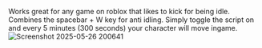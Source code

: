 Works great for any game on roblox that likes to kick for being idle. Combines the spacebar + W key for anti idling. Simply toggle the script on and every 5 minutes (300 seconds) your character will move ingame.![Screenshot 2025-05-26 200641](https://github.com/user-attachments/assets/b9988bb5-f6fb-47d3-a6cd-b59d66747e6e)

